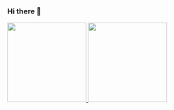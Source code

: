 ### Hi there 👋
<div>
<a href="https://github.com/Gravery">
<img height="180em" src="https://github-readme-stats.vercel.app/api/top-langs/?username=Gravery&layout=compact&langs_count=7&theme=merko"/>
<img height="180em" src="https://github-readme-stats.vercel.app/api?username=Gravery&show_icons=true&theme=merko&include_all_commits=true&count_private=true"/>
</div>
<!--
**Gravery/Gravery** is a ✨ _special_ ✨ repository because its `README.md` (this file) appears on your GitHub profile.

Here are some ideas to get you started:

- 🔭 I’m currently working on ...
- 🌱 I’m currently learning ...
- 👯 I’m looking to collaborate on ...
- 🤔 I’m looking for help with ...
- 💬 Ask me about ...
- 📫 How to reach me: ...
- 😄 Pronouns: ...
- ⚡ Fun fact: ...
-->
